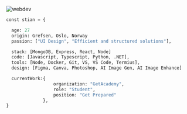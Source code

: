 ![webdev](https://github.com/stiantha/stiantha/assets/132207909/bac8f9c2-37e8-4abc-ba59-fa6c384ad9ec)


```python
const stian = {

  age: 27
  origin: Grefsen, Oslo, Norway
  passion: ["UI Design", "Efficient and structured solutions"],

  stack: [MongoDB, Express, React, Node]
  code: [Javascript, Typescript, Python, .NET],
  tools: [Node, Docker, Git, VS, VS Code, Termius],
  design: [Figma, Canva, Photoshop, AI Image Gen, AI Image Enhance]

  currentWork:{
                  organization: "GetAcademy",
                  role: "Student",
                  position: "Get Prepared"
              },
}
```

